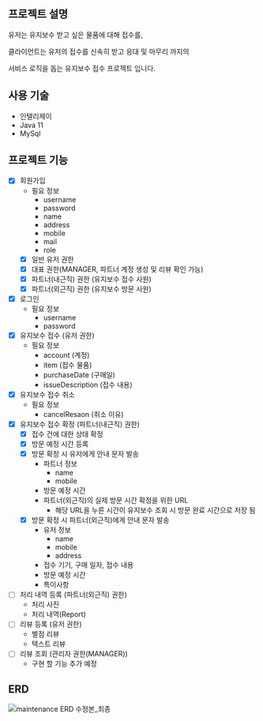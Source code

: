 ## 프로젝트 설명
유저는 유지보수 받고 싶은 물품에 대해 접수를,

클라이언트는 유저의 접수를 신속히 받고 응대 및 마무리 까지의

서비스 로직을 돕는 유지보수 접수 프로젝트 입니다.

## 사용 기술
- 인텔리제이
- Java 11
- MySql

## 프로젝트 기능
- [x] 회원가입
  - 필요 정보
    - username
    - password
    - name
    - address
    - mobile
    - mail
    - role
  - [x] 일반 유저 권한 
  - [x] 대표 권한(MANAGER, 파트너 계정 생성 및 리뷰 확인 가능)
  - [x] 파트너(내근직) 권한 (유지보수 접수 사원)
  - [x] 파트너(외근직) 권한 (유지보수 방문 사원)
- [x] 로그인
  - 필요 정보
    - username
    - password
- [x] 유지보수 접수 (유저 권한)
  - 필요 정보
    - account (계정)
    - item (접수 물품)
    - purchaseDate (구매일)
    - issueDescription (접수 내용)
- [x] 유지보수 접수 취소
  - 필요 정보
    - cancelResaon (취소 이유)
- [x] 유지보수 접수 확정 (파트너(내근직) 권한)
  - [x] 접수 건에 대한 상태 확정
  - [x] 방문 예정 시간 등록
  - [x] 방문 확정 시 유저에게 안내 문자 발송
    - 파트너 정보
      - name
      - mobile
    - 방문 예정 시간
    - 파트너(외근직)의 실제 방문 시간 확정을 위한 URL
      - 해당 URL을 누른 시간이 유지보수 조회 시 방문 완료 시간으로 저장 됨
  - [x] 방문 확정 시 파트너(외근직)에게 안내 문자 발송
      - 유저 정보
        - name
        - mobile
        - address
      - 접수 기기, 구매 일자, 접수 내용
      - 방문 예정 시간
      - 특이사항
- [ ] 처리 내역 등록 (파트너(외근직) 권한)
  - 처리 사진
  - 처리 내역(Report)
- [ ] 리뷰 등록 (유저 권한)
  - 별점 리뷰
  - 텍스트 리뷰
- [ ] 리뷰 조회 (관리자 권한(MANAGER))
  - 구현 할 기능 추가 예정
## ERD
![maintenance ERD 수정본_최종](https://github.com/M-subray/maintenance/assets/144686741/6f41ea34-249e-412c-8ed9-d7f4130e6b00)

